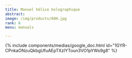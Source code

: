 ```yaml
---
title: Manuel hélice holographique
abstract: 
image: /img/products/60H.jpg
rank: 6
menu: manuals

---
```


{% include components/medias/google_doc.html id="1GYR-CPnkaONzuQkbgUfuAEpTXzlYToun3VO1pYWs9g8" %}

